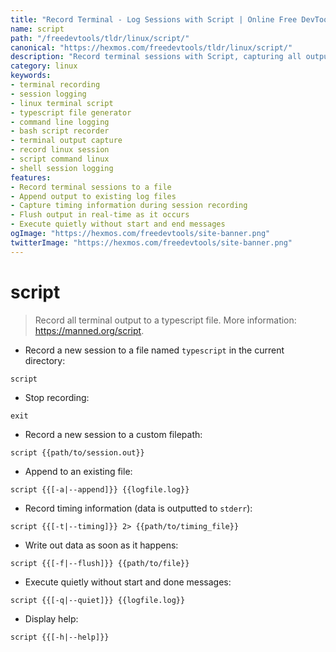 ```yaml
---
title: "Record Terminal - Log Sessions with Script | Online Free DevTools by Hexmos"
name: script
path: "/freedevtools/tldr/linux/script/"
canonical: "https://hexmos.com/freedevtools/tldr/linux/script/"
description: "Record terminal sessions with Script, capturing all output to a file for later review and analysis. Free online tool, no registration required."
category: linux
keywords:
- terminal recording
- session logging
- linux terminal script
- typescript file generator
- command line logging
- bash script recorder
- terminal output capture
- record linux session
- script command linux
- shell session logging
features:
- Record terminal sessions to a file
- Append output to existing log files
- Capture timing information during session recording
- Flush output in real-time as it occurs
- Execute quietly without start and end messages
ogImage: "https://hexmos.com/freedevtools/site-banner.png"
twitterImage: "https://hexmos.com/freedevtools/site-banner.png"
---
```


# script

> Record all terminal output to a typescript file.
> More information: <https://manned.org/script>.

- Record a new session to a file named `typescript` in the current directory:

`script`

- Stop recording:

`exit`

- Record a new session to a custom filepath:

`script {{path/to/session.out}}`

- Append to an existing file:

`script {{[-a|--append]}} {{logfile.log}}`

- Record timing information (data is outputted to `stderr`):

`script {{[-t|--timing]}} 2> {{path/to/timing_file}}`

- Write out data as soon as it happens:

`script {{[-f|--flush]}} {{path/to/file}}`

- Execute quietly without start and done messages:

`script {{[-q|--quiet]}} {{logfile.log}}`

- Display help:

`script {{[-h|--help]}}`
